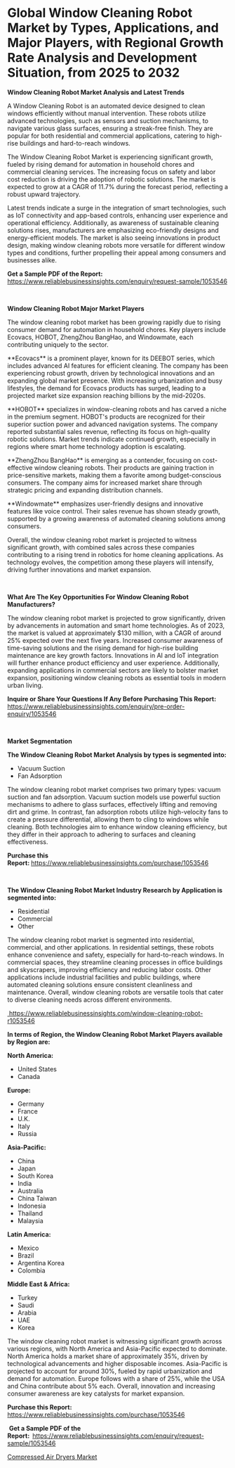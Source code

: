<p><h1>Global Window Cleaning Robot Market by Types, Applications, and Major Players, with Regional Growth Rate Analysis and Development Situation, from 2025 to 2032</h1></p><p><strong>Window Cleaning Robot Market Analysis and Latest Trends</strong></p>
<p><p>A Window Cleaning Robot is an automated device designed to clean windows efficiently without manual intervention. These robots utilize advanced technologies, such as sensors and suction mechanisms, to navigate various glass surfaces, ensuring a streak-free finish. They are popular for both residential and commercial applications, catering to high-rise buildings and hard-to-reach windows.</p><p>The Window Cleaning Robot Market is experiencing significant growth, fueled by rising demand for automation in household chores and commercial cleaning services. The increasing focus on safety and labor cost reduction is driving the adoption of robotic solutions. The market is expected to grow at a CAGR of 11.7% during the forecast period, reflecting a robust upward trajectory.</p><p>Latest trends indicate a surge in the integration of smart technologies, such as IoT connectivity and app-based controls, enhancing user experience and operational efficiency. Additionally, as awareness of sustainable cleaning solutions rises, manufacturers are emphasizing eco-friendly designs and energy-efficient models. The market is also seeing innovations in product design, making window cleaning robots more versatile for different window types and conditions, further propelling their appeal among consumers and businesses alike.</p></p>
<p><strong>Get a Sample PDF of the Report:&nbsp;</strong> <a href="https://www.reliablebusinessinsights.com/enquiry/request-sample/1053546?utm_campaign=2350&utm_medium=2&utm_source=Github&utm_content=ia&utm_term=16022025&utm_id=window-cleaning-robot">https://www.reliablebusinessinsights.com/enquiry/request-sample/1053546</a></p>
<p>&nbsp;</p>
<p><strong>Window Cleaning Robot Major Market Players</strong></p>
<p><p>The window cleaning robot market has been growing rapidly due to rising consumer demand for automation in household chores. Key players include Ecovacs, HOBOT, ZhengZhou BangHao, and Windowmate, each contributing uniquely to the sector.</p><p>**Ecovacs** is a prominent player, known for its DEEBOT series, which includes advanced AI features for efficient cleaning. The company has been experiencing robust growth, driven by technological innovations and an expanding global market presence. With increasing urbanization and busy lifestyles, the demand for Ecovacs products has surged, leading to a projected market size expansion reaching billions by the mid-2020s.</p><p>**HOBOT** specializes in window-cleaning robots and has carved a niche in the premium segment. HOBOT's products are recognized for their superior suction power and advanced navigation systems. The company reported substantial sales revenue, reflecting its focus on high-quality robotic solutions. Market trends indicate continued growth, especially in regions where smart home technology adoption is escalating.</p><p>**ZhengZhou BangHao** is emerging as a contender, focusing on cost-effective window cleaning robots. Their products are gaining traction in price-sensitive markets, making them a favorite among budget-conscious consumers. The company aims for increased market share through strategic pricing and expanding distribution channels.</p><p>**Windowmate** emphasizes user-friendly designs and innovative features like voice control. Their sales revenue has shown steady growth, supported by a growing awareness of automated cleaning solutions among consumers.</p><p>Overall, the window cleaning robot market is projected to witness significant growth, with combined sales across these companies contributing to a rising trend in robotics for home cleaning applications. As technology evolves, the competition among these players will intensify, driving further innovations and market expansion.</p></p>
<p>&nbsp;</p>
<p><strong>What Are The Key Opportunities For Window Cleaning Robot Manufacturers?</strong></p>
<p><p>The window cleaning robot market is projected to grow significantly, driven by advancements in automation and smart home technologies. As of 2023, the market is valued at approximately $130 million, with a CAGR of around 25% expected over the next five years. Increased consumer awareness of time-saving solutions and the rising demand for high-rise building maintenance are key growth factors. Innovations in AI and IoT integration will further enhance product efficiency and user experience. Additionally, expanding applications in commercial sectors are likely to bolster market expansion, positioning window cleaning robots as essential tools in modern urban living.</p></p>
<p><strong>Inquire or Share Your Questions If Any Before Purchasing This Report:</strong> <a href="https://www.reliablebusinessinsights.com/enquiry/pre-order-enquiry/1053546?utm_campaign=2350&utm_medium=2&utm_source=Github&utm_content=ia&utm_term=16022025&utm_id=window-cleaning-robot">https://www.reliablebusinessinsights.com/enquiry/pre-order-enquiry/1053546</a></p>
<p>&nbsp;</p>
<p><strong>Market Segmentation</strong></p>
<p><strong>The Window Cleaning Robot Market Analysis by types is segmented into:</strong></p>
<p><ul><li>Vacuum Suction</li><li>Fan Adsorption</li></ul></p>
<p><p>The window cleaning robot market comprises two primary types: vacuum suction and fan adsorption. Vacuum suction models use powerful suction mechanisms to adhere to glass surfaces, effectively lifting and removing dirt and grime. In contrast, fan adsorption robots utilize high-velocity fans to create a pressure differential, allowing them to cling to windows while cleaning. Both technologies aim to enhance window cleaning efficiency, but they differ in their approach to adhering to surfaces and cleaning effectiveness.</p></p>
<p><strong>Purchase this Report:&nbsp;</strong><a href="https://www.reliablebusinessinsights.com/purchase/1053546?utm_campaign=2350&utm_medium=2&utm_source=Github&utm_content=ia&utm_term=16022025&utm_id=window-cleaning-robot">https://www.reliablebusinessinsights.com/purchase/1053546</a></p>
<p>&nbsp;</p>
<p><strong>The Window Cleaning Robot Market Industry Research by Application is segmented into:</strong></p>
<p><ul><li>Residential</li><li>Commercial</li><li>Other</li></ul></p>
<p><p>The window cleaning robot market is segmented into residential, commercial, and other applications. In residential settings, these robots enhance convenience and safety, especially for hard-to-reach windows. In commercial spaces, they streamline cleaning processes in office buildings and skyscrapers, improving efficiency and reducing labor costs. Other applications include industrial facilities and public buildings, where automated cleaning solutions ensure consistent cleanliness and maintenance. Overall, window cleaning robots are versatile tools that cater to diverse cleaning needs across different environments.</p></p>
<p><a href="https://www.reliablebusinessinsights.com/window-cleaning-robot-r1053546?utm_campaign=2350&utm_medium=2&utm_source=Github&utm_content=ia&utm_term=16022025&utm_id=window-cleaning-robot">&nbsp;https://www.reliablebusinessinsights.com/window-cleaning-robot-r1053546</a></p>
<p><strong>In terms of Region, the Window Cleaning Robot Market Players available by Region are:</strong></p>
<p>
    <p> <strong> North America: </strong>
        <ul>
            <li>United States</li>
            <li>Canada</li>
        </ul>
        </p> 
    <p> <strong> Europe: </strong>
        <ul>
            <li>Germany</li>
            <li>France</li>
            <li>U.K.</li>
            <li>Italy</li>
            <li>Russia</li>
        </ul>
        </p> 
    <p> <strong> Asia-Pacific: </strong>
        <ul>
            <li>China</li>
            <li>Japan</li>
            <li>South Korea</li>
            <li>India</li>
            <li>Australia</li>
            <li>China Taiwan</li>
            <li>Indonesia</li>
            <li>Thailand</li>
            <li>Malaysia</li>
        </ul>
        </p> 
    <p> <strong> Latin America: </strong>
        <ul>
            <li>Mexico</li>
            <li>Brazil</li>
            <li>Argentina Korea</li>
            <li>Colombia</li>
        </ul>
        </p> 
    <p> <strong> Middle East & Africa: </strong>
        <ul>
            <li>Turkey</li>
            <li>Saudi</li>
            <li>Arabia</li>
            <li>UAE</li>
            <li>Korea</li>
        </ul>
    </p>
    </p>
<p><p>The window cleaning robot market is witnessing significant growth across various regions, with North America and Asia-Pacific expected to dominate. North America holds a market share of approximately 35%, driven by technological advancements and higher disposable incomes. Asia-Pacific is projected to account for around 30%, fueled by rapid urbanization and demand for automation. Europe follows with a share of 25%, while the USA and China contribute about 5% each. Overall, innovation and increasing consumer awareness are key catalysts for market expansion.</p></p>
<p><strong>Purchase this Report: </strong><a href="https://www.reliablebusinessinsights.com/purchase/1053546?utm_campaign=2350&utm_medium=2&utm_source=Github&utm_content=ia&utm_term=16022025&utm_id=window-cleaning-robot">https://www.reliablebusinessinsights.com/purchase/1053546</a></p>
<p>&nbsp;<strong>Get a Sample PDF of the Report:&nbsp;&nbsp;</strong><a href="https://www.reliablebusinessinsights.com/enquiry/request-sample/1053546?utm_campaign=2350&utm_medium=2&utm_source=Github&utm_content=ia&utm_term=16022025&utm_id=window-cleaning-robot">https://www.reliablebusinessinsights.com/enquiry/request-sample/1053546</a></p>
<p><strong></strong></p>
<p><p><a href="https://github.com/ilonaenterline65/Market-Research-Report-List-1/blob/main/compressed-air-dryers-market.md?utm_campaign=2350&utm_medium=2&utm_source=Github&utm_content=ia&utm_term=16022025&utm_id=window-cleaning-robot">Compressed Air Dryers Market</a></p></p>